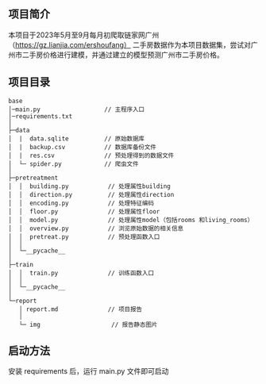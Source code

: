 ## 项目简介

本项目于2023年5月至9月每月初爬取链家网广州（https://gz.lianjia.com/ershoufang） 二手房数据作为本项目数据集，尝试对广州市二手房价格进行建模，并通过建立的模型预测广州市二手房价格。

## 项目目录

```
base
│─main.py                  // 主程序入口
│─requirements.txt
│ 
├─data
│  |  data.sqlite          // 原始数据库
│  |  backup.csv           // 数据库备份文件
│  |  res.csv              // 预处理得到的数据文件
│  └─ spider.py            // 爬虫文件
│      
├─pretreatment
│  │  building.py           // 处理属性building
│  │  direction.py          // 处理属性direction
│  │  encoding.py           // 处理特征编码
│  │  floor.py              // 处理属性floor
│  │  model.py              // 处理属性model（包括rooms 和living_rooms）
│  │  overview.py           // 浏览原始数据的相关信息
│  │  pretreat.py           // 预处理函数入口
│  │  
│  └─__pycache__
│          
├─train
│  │  train.py              // 训练函数入口
│  │  
│  └─__pycache__
│            
└─report
   │ report.md              // 项目报告
   │  
   └─ img                    // 报告静态图片
```

## 启动方法

安装 requirements 后，运行 main.py 文件即可启动